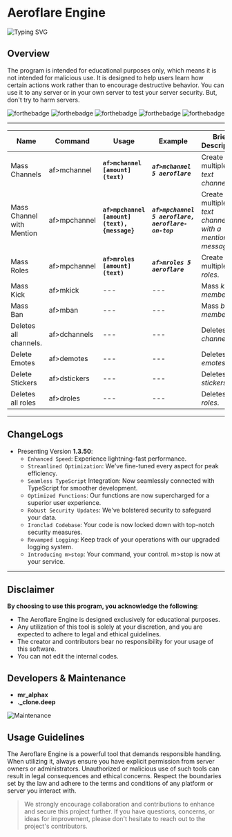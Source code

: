 # Aeroflare Engine
![Typing SVG](https://readme-typing-svg.demolab.com/?lines=One+of+the+best+Discord+nuke+Engine+⭐)
## Overview
The program is intended for educational purposes only, which means it is not intended for malicious use. It is designed to help users learn how certain actions work rather than to encourage destructive behavior. You can use it to any server or in your own server to test your server security. But, don't try to harm servers.

![forthebadge](https://forthebadge.com/images/badges/no-ragrets.svg)
![forthebadge](https://forthebadge.com/images/badges/made-with-javascript.svg) 
![forthebadge](https://forthebadge.com/images/badges/made-with-typescript.svg)
![forthebadge](http://forthebadge.com/images/badges/built-with-love.svg)
![forthebadge](https://forthebadge.com/images/badges/ctrl-c-ctrl-v.svg)

---

|Name|Command|Usage|Example|Brief Description|
|-|-|-|-|-|
| Mass Channels | af>mchannel | **`af>mchannel [amount] (text)`** | ***`af>mchannel 5 aeroflare`*** | Create multiple *text channels*. |
| Mass Channel with Mention | af>mpchannel | **`af>mpchannel [amount] (text), {message}`** | ***`af>mpchannel 5 aeroflare, aeroflare-on-top`*** | Create multiple *text channels with a mention message*. |
| Mass Roles | af>mpchannel | **`af>mroles [amount] (text)`** | ***`af>mroles 5 aeroflare`*** | Create multiple *roles*. |
| Mass Kick | af>mkick | --- | --- | Mass *kick members*. |
| Mass Ban | af>mban | --- | --- | Mass *ban members*. |
| Deletes all channels. | af>dchannels | --- | --- | Deletes *all channels*. |
| Delete Emotes | af>demotes | --- | --- | Deletes *all emotes*. |
| Delete Stickers | af>dstickers | --- | --- | Deletes all *stickers*. |
| Deletes all roles | af>droles | --- | --- | Deletes all *roles*. |

---

## ChangeLogs
- Presenting Version **1.3.50**:
  - `Enhanced Speed`: Experience lightning-fast performance.
  - `Streamlined Optimization`: We've fine-tuned every aspect for peak efficiency.
  - `Seamless TypeScript` Integration: Now seamlessly connected with TypeScript for smoother development.
  - `Optimized Functions`: Our functions are now supercharged for a superior user experience.
  - `Robust Security Updates`: We've bolstered security to safeguard your data.
  - `Ironclad Codebase`: Your code is now locked down with top-notch security measures.
  - `Revamped Logging`: Keep track of your operations with our upgraded logging system.
  - `Introducing m>stop`: Your command, your control. m>stop is now at your service.
---

## Disclaimer
**By choosing to use this program, you acknowledge the following**:
- The Aeroflare Engine is designed exclusively for educational purposes.
- Any utilization of this tool is solely at your discretion, and you are expected to adhere to legal and ethical guidelines.
- The creator and contributors bear no responsibility for your usage of this software.
- You can not edit the internal codes.

## Developers & Maintenance
- **mr_alphax**
- **._clone.deep**

![Maintenance](https://img.shields.io/maintenance/yes/2023)

## Usage Guidelines
The Aeroflare Engine is a powerful tool that demands responsible handling. When utilizing it, always ensure you have explicit permission from server owners or administrators. Unauthorized or malicious use of such tools can result in legal consequences and ethical concerns. Respect the boundaries set by the law and adhere to the terms and conditions of any platform or server you interact with.

> We strongly encourage collaboration and contributions to enhance and secure this project further. If you have questions, concerns, or ideas for improvement, please don't hesitate to reach out to the project's contributors.

